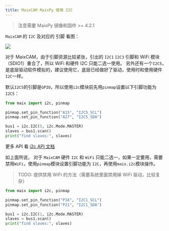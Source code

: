 ```yaml
---
title: MaixCAM MaixPy 使用 I2C
---
```


> 注意需要 MaixPy 镜像和固件 >= 4.2.1

`MaixCAM` 的 `I2C` 及对应的 引脚 看图：

![](https://wiki.sipeed.com/hardware/zh/lichee/assets/RV_Nano/intro/RV_Nano_3.jpg)


对于 MaixCAM，由于引脚资源比较紧张，引出的 `I2C1` `I2C3` 引脚和 WiFi 模块（SDIO1）重合了，所以 WiFi 和硬件 I2C 只能二选一使用。
另外还有一个`I2C5`，是底层驱动软件模拟的，建议使用它，底层已经做好了驱动，使用时和使用硬件`I2C`一样。

默认`I2C5`的引脚是`GPIO`，所以使用`i2c`模块前先用`pinmap`设置以下引脚功能为`I2C5`：

```python
from maix import i2c, pinmap

pinmap.set_pin_function("A15", "I2C5_SCL")
pinmap.set_pin_function("A27", "I2C5_SDA")

bus1 = i2c.I2C(5, i2c.Mode.MASTER)
slaves = bus1.scan()
print("find slaves:", slaves)

```

更多 API 看 [i2c API 文档](https://wiki.sipeed.com/maixpy/api/maix/peripheral/i2c.html)



如上面所说， 对于 `MaixCAM` 硬件 `I2C` 和 `WiFi` 只能二选一，如果一定要用，需要禁用`WiFi`，使用`pinmap`模块设置引脚功能为 `I2C`，再使用`maix.i2c`模块操作。
> TODO: 提供禁用 WiFi 的方法（需要系统里面禁用掉 WiFi 驱动，比较复杂）

```python
from maix import i2c, pinmap

pinmap.set_pin_function("P18", "I2C1_SCL")
pinmap.set_pin_function("P21", "I2C1_SDA")

bus1 = i2c.I2C(1, i2c.Mode.MASTER)
slaves = bus1.scan()
print("find slaves:", slaves)

```



